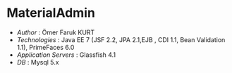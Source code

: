 # MaterialAdmin

* *Author* : Ömer Faruk KURT
* *Technologies* : Java EE 7 (JSF 2.2, JPA 2.1,EJB , CDI 1.1, Bean Validation 1.1), PrimeFaces 6.0
* *Application Servers* : Glassfish 4.1
* *DB* : Mysql 5.x
